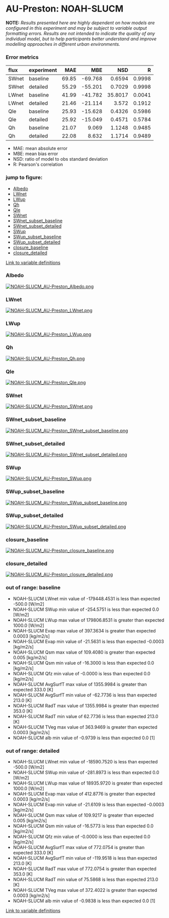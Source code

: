 # AU-Preston: NOAH-SLUCM

**NOTE:** *Results presented here are highly dependent on how models are configured in this experiment and may be subject to variable output formatting errors. Results are not intended to indicate the quality of any individual model, but to help participants better understand and improve modelling approaches in different urban environments.*

### Error metrics

| flux   | experiment   |   MAE |     MBE |     NSD |      R |
|:-------|:-------------|------:|--------:|--------:|-------:|
| SWnet  | baseline     | 69.85 | -69.768 |  0.6594 | 0.9998 |
| SWnet  | detailed     | 55.29 | -55.201 |  0.7029 | 0.9998 |
| LWnet  | baseline     | 41.99 | -41.782 | 35.8017 | 0.0041 |
| LWnet  | detailed     | 21.46 | -21.114 |  3.572  | 0.1912 |
| Qle    | baseline     | 25.93 | -15.628 |  0.4326 | 0.5986 |
| Qle    | detailed     | 25.92 | -15.049 |  0.4571 | 0.5784 |
| Qh     | baseline     | 21.07 |   9.069 |  1.1248 | 0.9485 |
| Qh     | detailed     | 22.08 |   8.632 |  1.1714 | 0.9489 |

 - MAE: mean absolute error
 - MBE: mean bias error
 - NSD: ratio of model to obs standard deviation
 - R: Pearson's correlation

### jump to figure:
 - [Albedo](#albedo)
 - [LWnet](#lwnet)
 - [LWup](#lwup)
 - [Qh](#qh)
 - [Qle](#qle)
 - [SWnet](#swnet)
 - [SWnet_subset_baseline](#swnet_subset_baseline)
 - [SWnet_subset_detailed](#swnet_subset_detailed)
 - [SWup](#swup)
 - [SWup_subset_baseline](#swup_subset_baseline)
 - [SWup_subset_detailed](#swup_subset_detailed)
 - [closure_baseline](#closure_baseline)
 - [closure_detailed](#closure_detailed)

[Link to variable definitions](variable_definitions.md)

### <a name="albedo"></a>Albedo
[![NOAH-SLUCM_AU-Preston_Albedo.png](NOAH-SLUCM_AU-Preston_Albedo.png)](NOAH-SLUCM_AU-Preston_Albedo.png)

### <a name="lwnet"></a>LWnet
[![NOAH-SLUCM_AU-Preston_LWnet.png](NOAH-SLUCM_AU-Preston_LWnet.png)](NOAH-SLUCM_AU-Preston_LWnet.png)

### <a name="lwup"></a>LWup
[![NOAH-SLUCM_AU-Preston_LWup.png](NOAH-SLUCM_AU-Preston_LWup.png)](NOAH-SLUCM_AU-Preston_LWup.png)

### <a name="qh"></a>Qh
[![NOAH-SLUCM_AU-Preston_Qh.png](NOAH-SLUCM_AU-Preston_Qh.png)](NOAH-SLUCM_AU-Preston_Qh.png)

### <a name="qle"></a>Qle
[![NOAH-SLUCM_AU-Preston_Qle.png](NOAH-SLUCM_AU-Preston_Qle.png)](NOAH-SLUCM_AU-Preston_Qle.png)

### <a name="swnet"></a>SWnet
[![NOAH-SLUCM_AU-Preston_SWnet.png](NOAH-SLUCM_AU-Preston_SWnet.png)](NOAH-SLUCM_AU-Preston_SWnet.png)

### <a name="swnet_subset_baseline"></a>SWnet_subset_baseline
[![NOAH-SLUCM_AU-Preston_SWnet_subset_baseline.png](NOAH-SLUCM_AU-Preston_SWnet_subset_baseline.png)](NOAH-SLUCM_AU-Preston_SWnet_subset_baseline.png)

### <a name="swnet_subset_detailed"></a>SWnet_subset_detailed
[![NOAH-SLUCM_AU-Preston_SWnet_subset_detailed.png](NOAH-SLUCM_AU-Preston_SWnet_subset_detailed.png)](NOAH-SLUCM_AU-Preston_SWnet_subset_detailed.png)

### <a name="swup"></a>SWup
[![NOAH-SLUCM_AU-Preston_SWup.png](NOAH-SLUCM_AU-Preston_SWup.png)](NOAH-SLUCM_AU-Preston_SWup.png)

### <a name="swup_subset_baseline"></a>SWup_subset_baseline
[![NOAH-SLUCM_AU-Preston_SWup_subset_baseline.png](NOAH-SLUCM_AU-Preston_SWup_subset_baseline.png)](NOAH-SLUCM_AU-Preston_SWup_subset_baseline.png)

### <a name="swup_subset_detailed"></a>SWup_subset_detailed
[![NOAH-SLUCM_AU-Preston_SWup_subset_detailed.png](NOAH-SLUCM_AU-Preston_SWup_subset_detailed.png)](NOAH-SLUCM_AU-Preston_SWup_subset_detailed.png)

### <a name="closure_baseline"></a>closure_baseline
[![NOAH-SLUCM_AU-Preston_closure_baseline.png](NOAH-SLUCM_AU-Preston_closure_baseline.png)](NOAH-SLUCM_AU-Preston_closure_baseline.png)

### <a name="closure_detailed"></a>closure_detailed
[![NOAH-SLUCM_AU-Preston_closure_detailed.png](NOAH-SLUCM_AU-Preston_closure_detailed.png)](NOAH-SLUCM_AU-Preston_closure_detailed.png)

### out of range: baseline

 - NOAH-SLUCM LWnet min value of -179448.4531 is less than expected -500.0 [W/m2]
 - NOAH-SLUCM SWup min value of -254.5751 is less than expected 0.0 [W/m2]
 - NOAH-SLUCM LWup max value of 179806.8531 is greater than expected 1000.0 [W/m2]
 - NOAH-SLUCM Evap max value of 397.3634 is greater than expected 0.0003 [kg/m2/s]
 - NOAH-SLUCM Evap min value of -21.5631 is less than expected -0.0003 [kg/m2/s]
 - NOAH-SLUCM Qsm max value of 109.4080 is greater than expected 0.005 [kg/m2/s]
 - NOAH-SLUCM Qsm min value of -16.3000 is less than expected 0.0 [kg/m2/s]
 - NOAH-SLUCM Qfz min value of -0.0000 is less than expected 0.0 [kg/m2/s]
 - NOAH-SLUCM AvgSurfT max value of 1355.9984 is greater than expected 333.0 [K]
 - NOAH-SLUCM AvgSurfT min value of -62.7736 is less than expected 213.0 [K]
 - NOAH-SLUCM RadT max value of 1355.9984 is greater than expected 353.0 [K]
 - NOAH-SLUCM RadT min value of 62.7736 is less than expected 213.0 [K]
 - NOAH-SLUCM TVeg max value of 363.9469 is greater than expected 0.0003 [kg/m2/s]
 - NOAH-SLUCM alb min value of -0.9739 is less than expected 0.0 [1]

### out of range: detailed

 - NOAH-SLUCM LWnet min value of -18590.7520 is less than expected -500.0 [W/m2]
 - NOAH-SLUCM SWup min value of -281.8973 is less than expected 0.0 [W/m2]
 - NOAH-SLUCM LWup max value of 18935.9720 is greater than expected 1000.0 [W/m2]
 - NOAH-SLUCM Evap max value of 412.8776 is greater than expected 0.0003 [kg/m2/s]
 - NOAH-SLUCM Evap min value of -21.6109 is less than expected -0.0003 [kg/m2/s]
 - NOAH-SLUCM Qsm max value of 109.9217 is greater than expected 0.005 [kg/m2/s]
 - NOAH-SLUCM Qsm min value of -16.5773 is less than expected 0.0 [kg/m2/s]
 - NOAH-SLUCM Qfz min value of -0.0000 is less than expected 0.0 [kg/m2/s]
 - NOAH-SLUCM AvgSurfT max value of 772.0754 is greater than expected 333.0 [K]
 - NOAH-SLUCM AvgSurfT min value of -119.9518 is less than expected 213.0 [K]
 - NOAH-SLUCM RadT max value of 772.0754 is greater than expected 353.0 [K]
 - NOAH-SLUCM RadT min value of 75.5868 is less than expected 213.0 [K]
 - NOAH-SLUCM TVeg max value of 372.4022 is greater than expected 0.0003 [kg/m2/s]
 - NOAH-SLUCM alb min value of -0.9838 is less than expected 0.0 [1]


[Link to variable definitions](variable_definitions.md)


